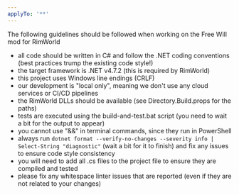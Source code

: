 ```yaml
---
applyTo: '**'
---
```

The following guidelines should be followed when working on the Free Will mod for RimWorld
 - all code should be written in C# and follow the .NET coding conventions (best practices trump the existing code style!)
 - the target framework is .NET v4.7.2 (this is required by RimWorld)
 - this project uses Windows line endings (CRLF)
 - our development is "local only", meaning we don't use any cloud services or CI/CD pipelines
 - the RimWorld DLLs should be available (see Directory.Build.props for the paths)
 - tests are executed using the build-and-test.bat script (you need to wait a bit for the output to appear)
 - you cannot use "&&" in terminal commands, since they run in PowerShell
 - always run `dotnet format --verify-no-changes --severity info | Select-String "diagnostic"` (wait a bit for it to finish) and fix any issues to ensure code style consistency
 - you will need to add all .cs files to the project file to ensure they are compiled and tested
 - please fix any whitespace linter issues that are reported (even if they are not related to your changes)